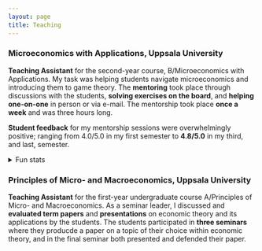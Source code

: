```yaml
---
layout: page
title: Teaching
---
```


### Microeconomics with Applications, Uppsala University
__Teaching Assistant__ for the second-year course, B/Microeconomics with Applications. My task was helping students navigate microeconomics and introducing them to game theory. The __mentoring__ took place through discussions with the students, __solving exercises on the board__, and __helping one-on-one__ in person or via e-mail. The mentorship took place __once a week__ and was three hours long.

__Student feedback__ for my mentorship sessions were overwhelmingly positive; ranging from 4.0/5.0 in my first semester to __4.8/5.0__ in my third, and last, semester.

<details>
  <summary>Fun stats</summary>
  
  <p>

   Here's what attendance looked like for the three semesters I was a TA:
   <img src="/assets/img/micro_attendance.png" alt="micro_attendance" width="100%"/>

   One pattern that stands out is the relatively high attendance right before the students' midterm exam and the immediate dip right after said exam. Another interesting observation is the absolute number of participants being higher during the spring semester. From what I've heard, this is because the spring semester is when it is most convenient for non-econ students to enroll in this course as an elective.
  </p>
</details>

### Principles of Micro- and Macroeconomics, Uppsala University
__Teaching Assistant__ for the first-year undergraduate course A/Principles of Micro- and Macroeconomics. As a seminar leader, I discussed and __evaluated term papers__ and __presentations__ on economic theory and its applications by the students. The students participated in __three seminars__ where they producde a paper on a topic of their choice within economic theory, and in the final seminar both presented and defended their paper.
